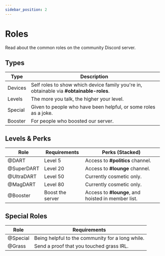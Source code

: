 ```yaml
---
sidebar_position: 2
---
```


# Roles

Read about the common roles on the community Discord server.

## Types

| Type    | Description                                                                             |
|---------|-----------------------------------------------------------------------------------------|
| Devices | Self roles to show which device family you're in, obtainable via **#obtainable-roles**. |
| Levels  | The more you talk, the higher your level.                                               |
| Special | Given to people who have been helpful, or some roles as a joke.                         |
| Booster | For people who boosted our server.                                                      |


## Levels & Perks

| Role       | Requirements     | Perks (Stacked)                                            |
|------------|------------------|------------------------------------------------------------|
| @DART      | Level 5          | Access to **#politics** channel.                           |
| @SuperDART | Level 20         | Access to **#lounge** channel.                             |
| @UltraDART | Level 50         | Currently cosmetic only.                                   |
| @MagDART   | Level 80         | Currently cosmetic only.                                   |
| @Booster   | Boost the server | Access to **#lounge**, and hoisted in member list.         |

## Special Roles

| Role       | Requirements                                     |
|------------|--------------------------------------------------|
| @Special   | Being helpful to the community for a long while. |
| @Grass     | Send a proof that you touched grass IRL.         |